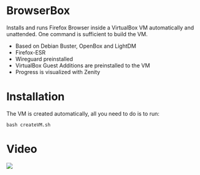 # BrowserBox
Installs and runs Firefox Browser inside a VirtualBox VM automatically and unattended. One command is sufficient to build the VM.

 - Based on Debian Buster, OpenBox and LightDM
 - Firefox-ESR
 - Wireguard preinstalled
 - VirtualBox Guest Additions are preinstalled to the VM
 - Progress is visualized with Zenity


# Installation
The VM is created automatically, all you need to do is to run:

    bash createVM.sh

# Video
[<img src="https://raw.githubusercontent.com/wiki/Torxgewinde/BrowserBox/images/BrowserBox.gif">](https://raw.githubusercontent.com/wiki/Torxgewinde/BrowserBox/images/BrowserBox.mp4 "Video of script execution")
